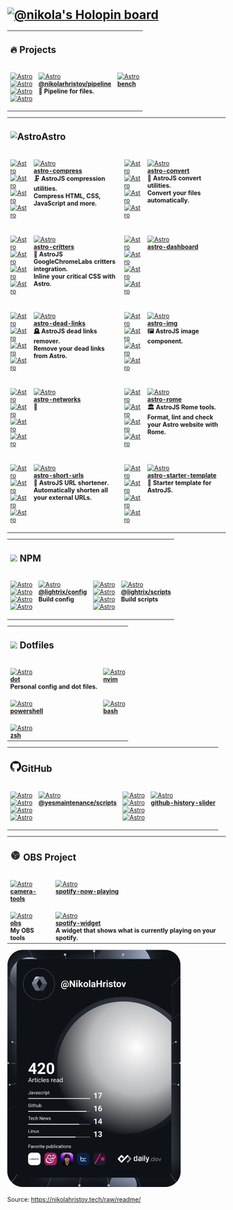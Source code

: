 <h1><a href=https://holopin.io/@nikola><img src="https://holopin.io/api/user/board?user=nikola" alt="@nikola's Holopin board"></a></h1><table><tbody><tr><td colspan=4><h2>🔥 Projects</h2></td></tr><tr><td colspan=1 valign=top><br><a href=https://github.com/nikolaxhristov/pipeline#readme/actions/workflows/node.yml><picture><source media="(prefers-color-scheme: dark)" srcset="https://img.shields.io/github/actions/workflow/status/nikolaxhristov/pipeline/node.yml?branch=main&amp;label=Build&amp;logo=node.js&amp;color=black&amp;logoColor=white&amp;labelColor=black&amp;logoWidth=15"><source media="(prefers-color-scheme: light)" srcset="https://img.shields.io/github/actions/workflow/status/nikolaxhristov/pipeline/node.yml?branch=main&amp;label=Build&amp;logo=node.js&amp;color=white&amp;logoColor=black&amp;labelColor=white&amp;logoWidth=15"><img src="https://img.shields.io/github/actions/workflow/status/nikolaxhristov/pipeline/node.yml?branch=main&amp;label=Build&amp;logo=node.js&amp;color=black&amp;logoColor=white&amp;labelColor=black&amp;logoWidth=15" alt=Astro></picture></a><br><a href=https://npmjs.org/@nikolarhristov/pipeline><picture><source media="(prefers-color-scheme: dark)" srcset="https://img.shields.io/npm/v/@nikolarhristov/pipeline?label=version&amp;logo=npm&amp;color=black&amp;logoColor=white&amp;labelColor=black&amp;logoWidth=15"><source media="(prefers-color-scheme: light)" srcset="https://img.shields.io/npm/v/@nikolarhristov/pipeline?label=version&amp;logo=npm&amp;color=white&amp;logoColor=black&amp;labelColor=white&amp;logoWidth=15"><img src="https://img.shields.io/npm/v/@nikolarhristov/pipeline?label=version&amp;logo=npm&amp;color=black&amp;logoColor=white&amp;labelColor=black&amp;logoWidth=15" alt=Astro></picture></a><br><a href=https://npmjs.org/@nikolarhristov/pipeline><picture><source media="(prefers-color-scheme: dark)" srcset="https://img.shields.io/librariesio/release/npm/@nikolarhristov/pipeline?label=dependencies&amp;logo=dependabot&amp;color=black&amp;logoColor=white&amp;labelColor=black&amp;logoWidth=15"><source media="(prefers-color-scheme: light)" srcset="https://img.shields.io/librariesio/release/npm/@nikolarhristov/pipeline?label=dependencies&amp;logo=dependabot&amp;color=white&amp;logoColor=black&amp;labelColor=white&amp;logoWidth=15"><img src="https://img.shields.io/librariesio/release/npm/@nikolarhristov/pipeline?label=dependencies&amp;logo=dependabot&amp;color=black&amp;logoColor=white&amp;labelColor=black&amp;logoWidth=15" alt=Astro></picture></a><br><a href=https://npmjs.org/@nikolarhristov/pipeline><picture><source media="(prefers-color-scheme: dark)" srcset="https://img.shields.io/npm/dw/@nikolarhristov/pipeline?label=downloads&amp;logo=npm&amp;color=black&amp;logoColor=white&amp;labelColor=black&amp;logoWidth=15"><source media="(prefers-color-scheme: light)" srcset="https://img.shields.io/npm/dw/@nikolarhristov/pipeline?label=downloads&amp;logo=npm&amp;color=white&amp;logoColor=black&amp;labelColor=white&amp;logoWidth=15"><img src="https://img.shields.io/npm/dw/@nikolarhristov/pipeline?label=downloads&amp;logo=npm&amp;color=black&amp;logoColor=white&amp;labelColor=black&amp;logoWidth=15" alt=Astro></picture></a><br><br></td><td colspan=1 valign=top><br><a href=https://github.com/nikolaxhristov/pipeline><picture><source media="(prefers-color-scheme: dark)" srcset="https://img.shields.io/github/stars/nikolaxhristov/pipeline?label=stars&amp;logo=github&amp;color=black&amp;logoColor=white&amp;labelColor=black&amp;logoWidth=15"><source media="(prefers-color-scheme: light)" srcset="https://img.shields.io/github/stars/nikolaxhristov/pipeline?label=stars&amp;logo=github&amp;color=white&amp;logoColor=black&amp;labelColor=white&amp;logoWidth=15"><img src="https://img.shields.io/github/stars/nikolaxhristov/pipeline?label=stars&amp;logo=github&amp;color=black&amp;logoColor=white&amp;labelColor=black&amp;logoWidth=15" alt=Astro></picture></a><br><a href=https://github.com/nikolaxhristov/pipeline><b>@nikolarhristov/pipeline</b></a><br><b>🧪 Pipeline for files.<br></b></td><td colspan=2 valign=top><br><a href=https://github.com/nikolaxhristov/bench><picture><source media="(prefers-color-scheme: dark)" srcset="https://img.shields.io/github/stars/nikolaxhristov/bench?label=stars&amp;logo=github&amp;color=black&amp;logoColor=white&amp;labelColor=black&amp;logoWidth=15"><source media="(prefers-color-scheme: light)" srcset="https://img.shields.io/github/stars/nikolaxhristov/bench?label=stars&amp;logo=github&amp;color=white&amp;logoColor=black&amp;labelColor=white&amp;logoWidth=15"><img src="https://img.shields.io/github/stars/nikolaxhristov/bench?label=stars&amp;logo=github&amp;color=black&amp;logoColor=white&amp;labelColor=black&amp;logoWidth=15" alt=Astro></picture></a><br><a href=https://github.com/nikolaxhristov/bench><b>bench</b></a><br><b></b></td></tr></tbody></table><table><tbody><tr><td colspan=4><h2><picture><source media="(prefers-color-scheme: dark)" srcset=https://astro.build/assets/press/logomark-dark.svg><source media="(prefers-color-scheme: light)" srcset=https://astro.build/assets/press/logomark-light.svg><img src=https://astro.build/assets/press/logomark-light.svg alt=Astro width=25></picture>Astro</h2></td></tr><tr><td colspan=1 valign=top><br><a href=https://github.com/astro-community/astro-compress#readme/actions/workflows/node.yml><picture><source media="(prefers-color-scheme: dark)" srcset="https://img.shields.io/github/actions/workflow/status/astro-community/astro-compress/node.yml?branch=main&amp;label=Build&amp;logo=node.js&amp;color=black&amp;logoColor=white&amp;labelColor=black&amp;logoWidth=15"><source media="(prefers-color-scheme: light)" srcset="https://img.shields.io/github/actions/workflow/status/astro-community/astro-compress/node.yml?branch=main&amp;label=Build&amp;logo=node.js&amp;color=white&amp;logoColor=black&amp;labelColor=white&amp;logoWidth=15"><img src="https://img.shields.io/github/actions/workflow/status/astro-community/astro-compress/node.yml?branch=main&amp;label=Build&amp;logo=node.js&amp;color=black&amp;logoColor=white&amp;labelColor=black&amp;logoWidth=15" alt=Astro></picture></a><br><a href=https://npmjs.org/astro-compress><picture><source media="(prefers-color-scheme: dark)" srcset="https://img.shields.io/npm/v/astro-compress?label=version&amp;logo=npm&amp;color=black&amp;logoColor=white&amp;labelColor=black&amp;logoWidth=15"><source media="(prefers-color-scheme: light)" srcset="https://img.shields.io/npm/v/astro-compress?label=version&amp;logo=npm&amp;color=white&amp;logoColor=black&amp;labelColor=white&amp;logoWidth=15"><img src="https://img.shields.io/npm/v/astro-compress?label=version&amp;logo=npm&amp;color=black&amp;logoColor=white&amp;labelColor=black&amp;logoWidth=15" alt=Astro></picture></a><br><a href=https://npmjs.org/astro-compress><picture><source media="(prefers-color-scheme: dark)" srcset="https://img.shields.io/librariesio/release/npm/astro-compress?label=dependencies&amp;logo=dependabot&amp;color=black&amp;logoColor=white&amp;labelColor=black&amp;logoWidth=15"><source media="(prefers-color-scheme: light)" srcset="https://img.shields.io/librariesio/release/npm/astro-compress?label=dependencies&amp;logo=dependabot&amp;color=white&amp;logoColor=black&amp;labelColor=white&amp;logoWidth=15"><img src="https://img.shields.io/librariesio/release/npm/astro-compress?label=dependencies&amp;logo=dependabot&amp;color=black&amp;logoColor=white&amp;labelColor=black&amp;logoWidth=15" alt=Astro></picture></a><br><a href=https://npmjs.org/astro-compress><picture><source media="(prefers-color-scheme: dark)" srcset="https://img.shields.io/npm/dw/astro-compress?label=downloads&amp;logo=npm&amp;color=black&amp;logoColor=white&amp;labelColor=black&amp;logoWidth=15"><source media="(prefers-color-scheme: light)" srcset="https://img.shields.io/npm/dw/astro-compress?label=downloads&amp;logo=npm&amp;color=white&amp;logoColor=black&amp;labelColor=white&amp;logoWidth=15"><img src="https://img.shields.io/npm/dw/astro-compress?label=downloads&amp;logo=npm&amp;color=black&amp;logoColor=white&amp;labelColor=black&amp;logoWidth=15" alt=Astro></picture></a><br><br></td><td colspan=1 valign=top><br><a href=https://github.com/astro-community/astro-compress><picture><source media="(prefers-color-scheme: dark)" srcset="https://img.shields.io/github/stars/astro-community/astro-compress?label=stars&amp;logo=github&amp;color=black&amp;logoColor=white&amp;labelColor=black&amp;logoWidth=15"><source media="(prefers-color-scheme: light)" srcset="https://img.shields.io/github/stars/astro-community/astro-compress?label=stars&amp;logo=github&amp;color=white&amp;logoColor=black&amp;labelColor=white&amp;logoWidth=15"><img src="https://img.shields.io/github/stars/astro-community/astro-compress?label=stars&amp;logo=github&amp;color=black&amp;logoColor=white&amp;labelColor=black&amp;logoWidth=15" alt=Astro></picture></a><br><a href=https://github.com/astro-community/astro-compress><b>astro-compress</b></a><br><b>🗜️ AstroJS compression utilities.<br>Compress HTML, CSS, JavaScript and more.<br></b></td><td colspan=1 valign=top><br><a href=https://github.com/Lightrix/astro-convert#readme/actions/workflows/node.yml><picture><source media="(prefers-color-scheme: dark)" srcset="https://img.shields.io/github/actions/workflow/status/Lightrix/astro-convert/node.yml?branch=main&amp;label=Build&amp;logo=node.js&amp;color=black&amp;logoColor=white&amp;labelColor=black&amp;logoWidth=15"><source media="(prefers-color-scheme: light)" srcset="https://img.shields.io/github/actions/workflow/status/Lightrix/astro-convert/node.yml?branch=main&amp;label=Build&amp;logo=node.js&amp;color=white&amp;logoColor=black&amp;labelColor=white&amp;logoWidth=15"><img src="https://img.shields.io/github/actions/workflow/status/Lightrix/astro-convert/node.yml?branch=main&amp;label=Build&amp;logo=node.js&amp;color=black&amp;logoColor=white&amp;labelColor=black&amp;logoWidth=15" alt=Astro></picture></a><br><a href=https://npmjs.org/astro-convert><picture><source media="(prefers-color-scheme: dark)" srcset="https://img.shields.io/npm/v/astro-convert?label=version&amp;logo=npm&amp;color=black&amp;logoColor=white&amp;labelColor=black&amp;logoWidth=15"><source media="(prefers-color-scheme: light)" srcset="https://img.shields.io/npm/v/astro-convert?label=version&amp;logo=npm&amp;color=white&amp;logoColor=black&amp;labelColor=white&amp;logoWidth=15"><img src="https://img.shields.io/npm/v/astro-convert?label=version&amp;logo=npm&amp;color=black&amp;logoColor=white&amp;labelColor=black&amp;logoWidth=15" alt=Astro></picture></a><br><a href=https://npmjs.org/astro-convert><picture><source media="(prefers-color-scheme: dark)" srcset="https://img.shields.io/librariesio/release/npm/astro-convert?label=dependencies&amp;logo=dependabot&amp;color=black&amp;logoColor=white&amp;labelColor=black&amp;logoWidth=15"><source media="(prefers-color-scheme: light)" srcset="https://img.shields.io/librariesio/release/npm/astro-convert?label=dependencies&amp;logo=dependabot&amp;color=white&amp;logoColor=black&amp;labelColor=white&amp;logoWidth=15"><img src="https://img.shields.io/librariesio/release/npm/astro-convert?label=dependencies&amp;logo=dependabot&amp;color=black&amp;logoColor=white&amp;labelColor=black&amp;logoWidth=15" alt=Astro></picture></a><br><a href=https://npmjs.org/astro-convert><picture><source media="(prefers-color-scheme: dark)" srcset="https://img.shields.io/npm/dw/astro-convert?label=downloads&amp;logo=npm&amp;color=black&amp;logoColor=white&amp;labelColor=black&amp;logoWidth=15"><source media="(prefers-color-scheme: light)" srcset="https://img.shields.io/npm/dw/astro-convert?label=downloads&amp;logo=npm&amp;color=white&amp;logoColor=black&amp;labelColor=white&amp;logoWidth=15"><img src="https://img.shields.io/npm/dw/astro-convert?label=downloads&amp;logo=npm&amp;color=black&amp;logoColor=white&amp;labelColor=black&amp;logoWidth=15" alt=Astro></picture></a><br><br></td><td colspan=1 valign=top><br><a href=https://github.com/Lightrix/astro-convert><picture><source media="(prefers-color-scheme: dark)" srcset="https://img.shields.io/github/stars/Lightrix/astro-convert?label=stars&amp;logo=github&amp;color=black&amp;logoColor=white&amp;labelColor=black&amp;logoWidth=15"><source media="(prefers-color-scheme: light)" srcset="https://img.shields.io/github/stars/Lightrix/astro-convert?label=stars&amp;logo=github&amp;color=white&amp;logoColor=black&amp;labelColor=white&amp;logoWidth=15"><img src="https://img.shields.io/github/stars/Lightrix/astro-convert?label=stars&amp;logo=github&amp;color=black&amp;logoColor=white&amp;labelColor=black&amp;logoWidth=15" alt=Astro></picture></a><br><a href=https://github.com/Lightrix/astro-convert><b>astro-convert</b></a><br><b>🫶 AstroJS convert utilities.<br>Convert your files automatically.<br></b></td></tr><tr><td colspan=1 valign=top><br><a href=https://github.com/astro-community/astro-critters#readme/actions/workflows/node.yml><picture><source media="(prefers-color-scheme: dark)" srcset="https://img.shields.io/github/actions/workflow/status/astro-community/astro-critters/node.yml?branch=main&amp;label=Build&amp;logo=node.js&amp;color=black&amp;logoColor=white&amp;labelColor=black&amp;logoWidth=15"><source media="(prefers-color-scheme: light)" srcset="https://img.shields.io/github/actions/workflow/status/astro-community/astro-critters/node.yml?branch=main&amp;label=Build&amp;logo=node.js&amp;color=white&amp;logoColor=black&amp;labelColor=white&amp;logoWidth=15"><img src="https://img.shields.io/github/actions/workflow/status/astro-community/astro-critters/node.yml?branch=main&amp;label=Build&amp;logo=node.js&amp;color=black&amp;logoColor=white&amp;labelColor=black&amp;logoWidth=15" alt=Astro></picture></a><br><a href=https://npmjs.org/astro-critters><picture><source media="(prefers-color-scheme: dark)" srcset="https://img.shields.io/npm/v/astro-critters?label=version&amp;logo=npm&amp;color=black&amp;logoColor=white&amp;labelColor=black&amp;logoWidth=15"><source media="(prefers-color-scheme: light)" srcset="https://img.shields.io/npm/v/astro-critters?label=version&amp;logo=npm&amp;color=white&amp;logoColor=black&amp;labelColor=white&amp;logoWidth=15"><img src="https://img.shields.io/npm/v/astro-critters?label=version&amp;logo=npm&amp;color=black&amp;logoColor=white&amp;labelColor=black&amp;logoWidth=15" alt=Astro></picture></a><br><a href=https://npmjs.org/astro-critters><picture><source media="(prefers-color-scheme: dark)" srcset="https://img.shields.io/librariesio/release/npm/astro-critters?label=dependencies&amp;logo=dependabot&amp;color=black&amp;logoColor=white&amp;labelColor=black&amp;logoWidth=15"><source media="(prefers-color-scheme: light)" srcset="https://img.shields.io/librariesio/release/npm/astro-critters?label=dependencies&amp;logo=dependabot&amp;color=white&amp;logoColor=black&amp;labelColor=white&amp;logoWidth=15"><img src="https://img.shields.io/librariesio/release/npm/astro-critters?label=dependencies&amp;logo=dependabot&amp;color=black&amp;logoColor=white&amp;labelColor=black&amp;logoWidth=15" alt=Astro></picture></a><br><a href=https://npmjs.org/astro-critters><picture><source media="(prefers-color-scheme: dark)" srcset="https://img.shields.io/npm/dw/astro-critters?label=downloads&amp;logo=npm&amp;color=black&amp;logoColor=white&amp;labelColor=black&amp;logoWidth=15"><source media="(prefers-color-scheme: light)" srcset="https://img.shields.io/npm/dw/astro-critters?label=downloads&amp;logo=npm&amp;color=white&amp;logoColor=black&amp;labelColor=white&amp;logoWidth=15"><img src="https://img.shields.io/npm/dw/astro-critters?label=downloads&amp;logo=npm&amp;color=black&amp;logoColor=white&amp;labelColor=black&amp;logoWidth=15" alt=Astro></picture></a><br><br></td><td colspan=1 valign=top><br><a href=https://github.com/astro-community/astro-critters><picture><source media="(prefers-color-scheme: dark)" srcset="https://img.shields.io/github/stars/astro-community/astro-critters?label=stars&amp;logo=github&amp;color=black&amp;logoColor=white&amp;labelColor=black&amp;logoWidth=15"><source media="(prefers-color-scheme: light)" srcset="https://img.shields.io/github/stars/astro-community/astro-critters?label=stars&amp;logo=github&amp;color=white&amp;logoColor=black&amp;labelColor=white&amp;logoWidth=15"><img src="https://img.shields.io/github/stars/astro-community/astro-critters?label=stars&amp;logo=github&amp;color=black&amp;logoColor=white&amp;labelColor=black&amp;logoWidth=15" alt=Astro></picture></a><br><a href=https://github.com/astro-community/astro-critters><b>astro-critters</b></a><br><b>🦔 AstroJS GoogleChromeLabs critters integration.<br>Inline your critical CSS with Astro.<br></b></td><td colspan=1 valign=top><br><a href=https://github.com/nikolaxhristov/astro-dashboard#readme/actions/workflows/node.yml><picture><source media="(prefers-color-scheme: dark)" srcset="https://img.shields.io/github/actions/workflow/status/nikolaxhristov/astro-dashboard/node.yml?branch=main&amp;label=Build&amp;logo=node.js&amp;color=black&amp;logoColor=white&amp;labelColor=black&amp;logoWidth=15"><source media="(prefers-color-scheme: light)" srcset="https://img.shields.io/github/actions/workflow/status/nikolaxhristov/astro-dashboard/node.yml?branch=main&amp;label=Build&amp;logo=node.js&amp;color=white&amp;logoColor=black&amp;labelColor=white&amp;logoWidth=15"><img src="https://img.shields.io/github/actions/workflow/status/nikolaxhristov/astro-dashboard/node.yml?branch=main&amp;label=Build&amp;logo=node.js&amp;color=black&amp;logoColor=white&amp;labelColor=black&amp;logoWidth=15" alt=Astro></picture></a><br><a href=https://npmjs.org/astro-dashboard><picture><source media="(prefers-color-scheme: dark)" srcset="https://img.shields.io/npm/v/astro-dashboard?label=version&amp;logo=npm&amp;color=black&amp;logoColor=white&amp;labelColor=black&amp;logoWidth=15"><source media="(prefers-color-scheme: light)" srcset="https://img.shields.io/npm/v/astro-dashboard?label=version&amp;logo=npm&amp;color=white&amp;logoColor=black&amp;labelColor=white&amp;logoWidth=15"><img src="https://img.shields.io/npm/v/astro-dashboard?label=version&amp;logo=npm&amp;color=black&amp;logoColor=white&amp;labelColor=black&amp;logoWidth=15" alt=Astro></picture></a><br><a href=https://npmjs.org/astro-dashboard><picture><source media="(prefers-color-scheme: dark)" srcset="https://img.shields.io/librariesio/release/npm/astro-dashboard?label=dependencies&amp;logo=dependabot&amp;color=black&amp;logoColor=white&amp;labelColor=black&amp;logoWidth=15"><source media="(prefers-color-scheme: light)" srcset="https://img.shields.io/librariesio/release/npm/astro-dashboard?label=dependencies&amp;logo=dependabot&amp;color=white&amp;logoColor=black&amp;labelColor=white&amp;logoWidth=15"><img src="https://img.shields.io/librariesio/release/npm/astro-dashboard?label=dependencies&amp;logo=dependabot&amp;color=black&amp;logoColor=white&amp;labelColor=black&amp;logoWidth=15" alt=Astro></picture></a><br><a href=https://npmjs.org/astro-dashboard><picture><source media="(prefers-color-scheme: dark)" srcset="https://img.shields.io/npm/dw/astro-dashboard?label=downloads&amp;logo=npm&amp;color=black&amp;logoColor=white&amp;labelColor=black&amp;logoWidth=15"><source media="(prefers-color-scheme: light)" srcset="https://img.shields.io/npm/dw/astro-dashboard?label=downloads&amp;logo=npm&amp;color=white&amp;logoColor=black&amp;labelColor=white&amp;logoWidth=15"><img src="https://img.shields.io/npm/dw/astro-dashboard?label=downloads&amp;logo=npm&amp;color=black&amp;logoColor=white&amp;labelColor=black&amp;logoWidth=15" alt=Astro></picture></a><br><br></td><td colspan=1 valign=top><br><a href=https://github.com/nikolaxhristov/astro-dashboard><picture><source media="(prefers-color-scheme: dark)" srcset="https://img.shields.io/github/stars/nikolaxhristov/astro-dashboard?label=stars&amp;logo=github&amp;color=black&amp;logoColor=white&amp;labelColor=black&amp;logoWidth=15"><source media="(prefers-color-scheme: light)" srcset="https://img.shields.io/github/stars/nikolaxhristov/astro-dashboard?label=stars&amp;logo=github&amp;color=white&amp;logoColor=black&amp;labelColor=white&amp;logoWidth=15"><img src="https://img.shields.io/github/stars/nikolaxhristov/astro-dashboard?label=stars&amp;logo=github&amp;color=black&amp;logoColor=white&amp;labelColor=black&amp;logoWidth=15" alt=Astro></picture></a><br><a href=https://github.com/nikolaxhristov/astro-dashboard><b>astro-dashboard</b></a><br><b></b></td></tr><tr><td colspan=1 valign=top><br><a href=https://github.com/Playform/astro-dead-links#readme/actions/workflows/node.yml><picture><source media="(prefers-color-scheme: dark)" srcset="https://img.shields.io/github/actions/workflow/status/Playform/astro-dead-links/node.yml?branch=main&amp;label=Build&amp;logo=node.js&amp;color=black&amp;logoColor=white&amp;labelColor=black&amp;logoWidth=15"><source media="(prefers-color-scheme: light)" srcset="https://img.shields.io/github/actions/workflow/status/Playform/astro-dead-links/node.yml?branch=main&amp;label=Build&amp;logo=node.js&amp;color=white&amp;logoColor=black&amp;labelColor=white&amp;logoWidth=15"><img src="https://img.shields.io/github/actions/workflow/status/Playform/astro-dead-links/node.yml?branch=main&amp;label=Build&amp;logo=node.js&amp;color=black&amp;logoColor=white&amp;labelColor=black&amp;logoWidth=15" alt=Astro></picture></a><br><a href=https://npmjs.org/astro-dead-links><picture><source media="(prefers-color-scheme: dark)" srcset="https://img.shields.io/npm/v/astro-dead-links?label=version&amp;logo=npm&amp;color=black&amp;logoColor=white&amp;labelColor=black&amp;logoWidth=15"><source media="(prefers-color-scheme: light)" srcset="https://img.shields.io/npm/v/astro-dead-links?label=version&amp;logo=npm&amp;color=white&amp;logoColor=black&amp;labelColor=white&amp;logoWidth=15"><img src="https://img.shields.io/npm/v/astro-dead-links?label=version&amp;logo=npm&amp;color=black&amp;logoColor=white&amp;labelColor=black&amp;logoWidth=15" alt=Astro></picture></a><br><a href=https://npmjs.org/astro-dead-links><picture><source media="(prefers-color-scheme: dark)" srcset="https://img.shields.io/librariesio/release/npm/astro-dead-links?label=dependencies&amp;logo=dependabot&amp;color=black&amp;logoColor=white&amp;labelColor=black&amp;logoWidth=15"><source media="(prefers-color-scheme: light)" srcset="https://img.shields.io/librariesio/release/npm/astro-dead-links?label=dependencies&amp;logo=dependabot&amp;color=white&amp;logoColor=black&amp;labelColor=white&amp;logoWidth=15"><img src="https://img.shields.io/librariesio/release/npm/astro-dead-links?label=dependencies&amp;logo=dependabot&amp;color=black&amp;logoColor=white&amp;labelColor=black&amp;logoWidth=15" alt=Astro></picture></a><br><a href=https://npmjs.org/astro-dead-links><picture><source media="(prefers-color-scheme: dark)" srcset="https://img.shields.io/npm/dw/astro-dead-links?label=downloads&amp;logo=npm&amp;color=black&amp;logoColor=white&amp;labelColor=black&amp;logoWidth=15"><source media="(prefers-color-scheme: light)" srcset="https://img.shields.io/npm/dw/astro-dead-links?label=downloads&amp;logo=npm&amp;color=white&amp;logoColor=black&amp;labelColor=white&amp;logoWidth=15"><img src="https://img.shields.io/npm/dw/astro-dead-links?label=downloads&amp;logo=npm&amp;color=black&amp;logoColor=white&amp;labelColor=black&amp;logoWidth=15" alt=Astro></picture></a><br><br></td><td colspan=1 valign=top><br><a href=https://github.com/Playform/astro-dead-links><picture><source media="(prefers-color-scheme: dark)" srcset="https://img.shields.io/github/stars/Playform/astro-dead-links?label=stars&amp;logo=github&amp;color=black&amp;logoColor=white&amp;labelColor=black&amp;logoWidth=15"><source media="(prefers-color-scheme: light)" srcset="https://img.shields.io/github/stars/Playform/astro-dead-links?label=stars&amp;logo=github&amp;color=white&amp;logoColor=black&amp;labelColor=white&amp;logoWidth=15"><img src="https://img.shields.io/github/stars/Playform/astro-dead-links?label=stars&amp;logo=github&amp;color=black&amp;logoColor=white&amp;labelColor=black&amp;logoWidth=15" alt=Astro></picture></a><br><a href=https://github.com/Playform/astro-dead-links><b>astro-dead-links</b></a><br><b>🪦 AstroJS dead links remover.<br>Remove your dead links from Astro.<br></b></td><td colspan=1 valign=top><br><a href=https://github.com/Playform/astro-img#readme/actions/workflows/node.yml><picture><source media="(prefers-color-scheme: dark)" srcset="https://img.shields.io/github/actions/workflow/status/Playform/astro-img/node.yml?branch=main&amp;label=Build&amp;logo=node.js&amp;color=black&amp;logoColor=white&amp;labelColor=black&amp;logoWidth=15"><source media="(prefers-color-scheme: light)" srcset="https://img.shields.io/github/actions/workflow/status/Playform/astro-img/node.yml?branch=main&amp;label=Build&amp;logo=node.js&amp;color=white&amp;logoColor=black&amp;labelColor=white&amp;logoWidth=15"><img src="https://img.shields.io/github/actions/workflow/status/Playform/astro-img/node.yml?branch=main&amp;label=Build&amp;logo=node.js&amp;color=black&amp;logoColor=white&amp;labelColor=black&amp;logoWidth=15" alt=Astro></picture></a><br><a href=https://npmjs.org/astro-img><picture><source media="(prefers-color-scheme: dark)" srcset="https://img.shields.io/npm/v/astro-img?label=version&amp;logo=npm&amp;color=black&amp;logoColor=white&amp;labelColor=black&amp;logoWidth=15"><source media="(prefers-color-scheme: light)" srcset="https://img.shields.io/npm/v/astro-img?label=version&amp;logo=npm&amp;color=white&amp;logoColor=black&amp;labelColor=white&amp;logoWidth=15"><img src="https://img.shields.io/npm/v/astro-img?label=version&amp;logo=npm&amp;color=black&amp;logoColor=white&amp;labelColor=black&amp;logoWidth=15" alt=Astro></picture></a><br><a href=https://npmjs.org/astro-img><picture><source media="(prefers-color-scheme: dark)" srcset="https://img.shields.io/librariesio/release/npm/astro-img?label=dependencies&amp;logo=dependabot&amp;color=black&amp;logoColor=white&amp;labelColor=black&amp;logoWidth=15"><source media="(prefers-color-scheme: light)" srcset="https://img.shields.io/librariesio/release/npm/astro-img?label=dependencies&amp;logo=dependabot&amp;color=white&amp;logoColor=black&amp;labelColor=white&amp;logoWidth=15"><img src="https://img.shields.io/librariesio/release/npm/astro-img?label=dependencies&amp;logo=dependabot&amp;color=black&amp;logoColor=white&amp;labelColor=black&amp;logoWidth=15" alt=Astro></picture></a><br><a href=https://npmjs.org/astro-img><picture><source media="(prefers-color-scheme: dark)" srcset="https://img.shields.io/npm/dw/astro-img?label=downloads&amp;logo=npm&amp;color=black&amp;logoColor=white&amp;labelColor=black&amp;logoWidth=15"><source media="(prefers-color-scheme: light)" srcset="https://img.shields.io/npm/dw/astro-img?label=downloads&amp;logo=npm&amp;color=white&amp;logoColor=black&amp;labelColor=white&amp;logoWidth=15"><img src="https://img.shields.io/npm/dw/astro-img?label=downloads&amp;logo=npm&amp;color=black&amp;logoColor=white&amp;labelColor=black&amp;logoWidth=15" alt=Astro></picture></a><br><br></td><td colspan=1 valign=top><br><a href=https://github.com/Playform/astro-img><picture><source media="(prefers-color-scheme: dark)" srcset="https://img.shields.io/github/stars/Playform/astro-img?label=stars&amp;logo=github&amp;color=black&amp;logoColor=white&amp;labelColor=black&amp;logoWidth=15"><source media="(prefers-color-scheme: light)" srcset="https://img.shields.io/github/stars/Playform/astro-img?label=stars&amp;logo=github&amp;color=white&amp;logoColor=black&amp;labelColor=white&amp;logoWidth=15"><img src="https://img.shields.io/github/stars/Playform/astro-img?label=stars&amp;logo=github&amp;color=black&amp;logoColor=white&amp;labelColor=black&amp;logoWidth=15" alt=Astro></picture></a><br><a href=https://github.com/Playform/astro-img><b>astro-img</b></a><br><b>🖼️ AstroJS image component.<br></b></td></tr><tr><td colspan=1 valign=top><br><a href=https://github.com/NikolaRHristov/astro-networks#readme/actions/workflows/node.yml><picture><source media="(prefers-color-scheme: dark)" srcset="https://img.shields.io/github/actions/workflow/status/NikolaRHristov/astro-networks/node.yml?branch=main&amp;label=Build&amp;logo=node.js&amp;color=black&amp;logoColor=white&amp;labelColor=black&amp;logoWidth=15"><source media="(prefers-color-scheme: light)" srcset="https://img.shields.io/github/actions/workflow/status/NikolaRHristov/astro-networks/node.yml?branch=main&amp;label=Build&amp;logo=node.js&amp;color=white&amp;logoColor=black&amp;labelColor=white&amp;logoWidth=15"><img src="https://img.shields.io/github/actions/workflow/status/NikolaRHristov/astro-networks/node.yml?branch=main&amp;label=Build&amp;logo=node.js&amp;color=black&amp;logoColor=white&amp;labelColor=black&amp;logoWidth=15" alt=Astro></picture></a><br><a href=https://npmjs.org/astro-networks><picture><source media="(prefers-color-scheme: dark)" srcset="https://img.shields.io/npm/v/astro-networks?label=version&amp;logo=npm&amp;color=black&amp;logoColor=white&amp;labelColor=black&amp;logoWidth=15"><source media="(prefers-color-scheme: light)" srcset="https://img.shields.io/npm/v/astro-networks?label=version&amp;logo=npm&amp;color=white&amp;logoColor=black&amp;labelColor=white&amp;logoWidth=15"><img src="https://img.shields.io/npm/v/astro-networks?label=version&amp;logo=npm&amp;color=black&amp;logoColor=white&amp;labelColor=black&amp;logoWidth=15" alt=Astro></picture></a><br><a href=https://npmjs.org/astro-networks><picture><source media="(prefers-color-scheme: dark)" srcset="https://img.shields.io/librariesio/release/npm/astro-networks?label=dependencies&amp;logo=dependabot&amp;color=black&amp;logoColor=white&amp;labelColor=black&amp;logoWidth=15"><source media="(prefers-color-scheme: light)" srcset="https://img.shields.io/librariesio/release/npm/astro-networks?label=dependencies&amp;logo=dependabot&amp;color=white&amp;logoColor=black&amp;labelColor=white&amp;logoWidth=15"><img src="https://img.shields.io/librariesio/release/npm/astro-networks?label=dependencies&amp;logo=dependabot&amp;color=black&amp;logoColor=white&amp;labelColor=black&amp;logoWidth=15" alt=Astro></picture></a><br><a href=https://npmjs.org/astro-networks><picture><source media="(prefers-color-scheme: dark)" srcset="https://img.shields.io/npm/dw/astro-networks?label=downloads&amp;logo=npm&amp;color=black&amp;logoColor=white&amp;labelColor=black&amp;logoWidth=15"><source media="(prefers-color-scheme: light)" srcset="https://img.shields.io/npm/dw/astro-networks?label=downloads&amp;logo=npm&amp;color=white&amp;logoColor=black&amp;labelColor=white&amp;logoWidth=15"><img src="https://img.shields.io/npm/dw/astro-networks?label=downloads&amp;logo=npm&amp;color=black&amp;logoColor=white&amp;labelColor=black&amp;logoWidth=15" alt=Astro></picture></a><br><br></td><td colspan=1 valign=top><br><a href=https://github.com/NikolaRHristov/astro-networks><picture><source media="(prefers-color-scheme: dark)" srcset="https://img.shields.io/github/stars/NikolaRHristov/astro-networks?label=stars&amp;logo=github&amp;color=black&amp;logoColor=white&amp;labelColor=black&amp;logoWidth=15"><source media="(prefers-color-scheme: light)" srcset="https://img.shields.io/github/stars/NikolaRHristov/astro-networks?label=stars&amp;logo=github&amp;color=white&amp;logoColor=black&amp;labelColor=white&amp;logoWidth=15"><img src="https://img.shields.io/github/stars/NikolaRHristov/astro-networks?label=stars&amp;logo=github&amp;color=black&amp;logoColor=white&amp;labelColor=black&amp;logoWidth=15" alt=Astro></picture></a><br><a href=https://github.com/NikolaRHristov/astro-networks><b>astro-networks</b></a><br><b>🚠</b></td><td colspan=1 valign=top><br><a href=https://github.com/astro-community/astro-rome#readme/actions/workflows/node.yml><picture><source media="(prefers-color-scheme: dark)" srcset="https://img.shields.io/github/actions/workflow/status/astro-community/astro-rome/node.yml?branch=main&amp;label=Build&amp;logo=node.js&amp;color=black&amp;logoColor=white&amp;labelColor=black&amp;logoWidth=15"><source media="(prefers-color-scheme: light)" srcset="https://img.shields.io/github/actions/workflow/status/astro-community/astro-rome/node.yml?branch=main&amp;label=Build&amp;logo=node.js&amp;color=white&amp;logoColor=black&amp;labelColor=white&amp;logoWidth=15"><img src="https://img.shields.io/github/actions/workflow/status/astro-community/astro-rome/node.yml?branch=main&amp;label=Build&amp;logo=node.js&amp;color=black&amp;logoColor=white&amp;labelColor=black&amp;logoWidth=15" alt=Astro></picture></a><br><a href=https://npmjs.org/astro-rome><picture><source media="(prefers-color-scheme: dark)" srcset="https://img.shields.io/npm/v/astro-rome?label=version&amp;logo=npm&amp;color=black&amp;logoColor=white&amp;labelColor=black&amp;logoWidth=15"><source media="(prefers-color-scheme: light)" srcset="https://img.shields.io/npm/v/astro-rome?label=version&amp;logo=npm&amp;color=white&amp;logoColor=black&amp;labelColor=white&amp;logoWidth=15"><img src="https://img.shields.io/npm/v/astro-rome?label=version&amp;logo=npm&amp;color=black&amp;logoColor=white&amp;labelColor=black&amp;logoWidth=15" alt=Astro></picture></a><br><a href=https://npmjs.org/astro-rome><picture><source media="(prefers-color-scheme: dark)" srcset="https://img.shields.io/librariesio/release/npm/astro-rome?label=dependencies&amp;logo=dependabot&amp;color=black&amp;logoColor=white&amp;labelColor=black&amp;logoWidth=15"><source media="(prefers-color-scheme: light)" srcset="https://img.shields.io/librariesio/release/npm/astro-rome?label=dependencies&amp;logo=dependabot&amp;color=white&amp;logoColor=black&amp;labelColor=white&amp;logoWidth=15"><img src="https://img.shields.io/librariesio/release/npm/astro-rome?label=dependencies&amp;logo=dependabot&amp;color=black&amp;logoColor=white&amp;labelColor=black&amp;logoWidth=15" alt=Astro></picture></a><br><a href=https://npmjs.org/astro-rome><picture><source media="(prefers-color-scheme: dark)" srcset="https://img.shields.io/npm/dw/astro-rome?label=downloads&amp;logo=npm&amp;color=black&amp;logoColor=white&amp;labelColor=black&amp;logoWidth=15"><source media="(prefers-color-scheme: light)" srcset="https://img.shields.io/npm/dw/astro-rome?label=downloads&amp;logo=npm&amp;color=white&amp;logoColor=black&amp;labelColor=white&amp;logoWidth=15"><img src="https://img.shields.io/npm/dw/astro-rome?label=downloads&amp;logo=npm&amp;color=black&amp;logoColor=white&amp;labelColor=black&amp;logoWidth=15" alt=Astro></picture></a><br><br></td><td colspan=1 valign=top><br><a href=https://github.com/astro-community/astro-rome><picture><source media="(prefers-color-scheme: dark)" srcset="https://img.shields.io/github/stars/astro-community/astro-rome?label=stars&amp;logo=github&amp;color=black&amp;logoColor=white&amp;labelColor=black&amp;logoWidth=15"><source media="(prefers-color-scheme: light)" srcset="https://img.shields.io/github/stars/astro-community/astro-rome?label=stars&amp;logo=github&amp;color=white&amp;logoColor=black&amp;labelColor=white&amp;logoWidth=15"><img src="https://img.shields.io/github/stars/astro-community/astro-rome?label=stars&amp;logo=github&amp;color=black&amp;logoColor=white&amp;labelColor=black&amp;logoWidth=15" alt=Astro></picture></a><br><a href=https://github.com/astro-community/astro-rome><b>astro-rome</b></a><br><b>🏛️ AstroJS Rome tools.<br>Format, lint and check your Astro website with Rome.<br></b></td></tr><tr><td colspan=1 valign=top><br><a href=https://github.com/Playform/astro-short-urls#readme/actions/workflows/node.yml><picture><source media="(prefers-color-scheme: dark)" srcset="https://img.shields.io/github/actions/workflow/status/Playform/astro-short-urls/node.yml?branch=main&amp;label=Build&amp;logo=node.js&amp;color=black&amp;logoColor=white&amp;labelColor=black&amp;logoWidth=15"><source media="(prefers-color-scheme: light)" srcset="https://img.shields.io/github/actions/workflow/status/Playform/astro-short-urls/node.yml?branch=main&amp;label=Build&amp;logo=node.js&amp;color=white&amp;logoColor=black&amp;labelColor=white&amp;logoWidth=15"><img src="https://img.shields.io/github/actions/workflow/status/Playform/astro-short-urls/node.yml?branch=main&amp;label=Build&amp;logo=node.js&amp;color=black&amp;logoColor=white&amp;labelColor=black&amp;logoWidth=15" alt=Astro></picture></a><br><a href=https://npmjs.org/astro-short-urls><picture><source media="(prefers-color-scheme: dark)" srcset="https://img.shields.io/npm/v/astro-short-urls?label=version&amp;logo=npm&amp;color=black&amp;logoColor=white&amp;labelColor=black&amp;logoWidth=15"><source media="(prefers-color-scheme: light)" srcset="https://img.shields.io/npm/v/astro-short-urls?label=version&amp;logo=npm&amp;color=white&amp;logoColor=black&amp;labelColor=white&amp;logoWidth=15"><img src="https://img.shields.io/npm/v/astro-short-urls?label=version&amp;logo=npm&amp;color=black&amp;logoColor=white&amp;labelColor=black&amp;logoWidth=15" alt=Astro></picture></a><br><a href=https://npmjs.org/astro-short-urls><picture><source media="(prefers-color-scheme: dark)" srcset="https://img.shields.io/librariesio/release/npm/astro-short-urls?label=dependencies&amp;logo=dependabot&amp;color=black&amp;logoColor=white&amp;labelColor=black&amp;logoWidth=15"><source media="(prefers-color-scheme: light)" srcset="https://img.shields.io/librariesio/release/npm/astro-short-urls?label=dependencies&amp;logo=dependabot&amp;color=white&amp;logoColor=black&amp;labelColor=white&amp;logoWidth=15"><img src="https://img.shields.io/librariesio/release/npm/astro-short-urls?label=dependencies&amp;logo=dependabot&amp;color=black&amp;logoColor=white&amp;labelColor=black&amp;logoWidth=15" alt=Astro></picture></a><br><a href=https://npmjs.org/astro-short-urls><picture><source media="(prefers-color-scheme: dark)" srcset="https://img.shields.io/npm/dw/astro-short-urls?label=downloads&amp;logo=npm&amp;color=black&amp;logoColor=white&amp;labelColor=black&amp;logoWidth=15"><source media="(prefers-color-scheme: light)" srcset="https://img.shields.io/npm/dw/astro-short-urls?label=downloads&amp;logo=npm&amp;color=white&amp;logoColor=black&amp;labelColor=white&amp;logoWidth=15"><img src="https://img.shields.io/npm/dw/astro-short-urls?label=downloads&amp;logo=npm&amp;color=black&amp;logoColor=white&amp;labelColor=black&amp;logoWidth=15" alt=Astro></picture></a><br><br></td><td colspan=1 valign=top><br><a href=https://github.com/Playform/astro-short-urls><picture><source media="(prefers-color-scheme: dark)" srcset="https://img.shields.io/github/stars/Playform/astro-short-urls?label=stars&amp;logo=github&amp;color=black&amp;logoColor=white&amp;labelColor=black&amp;logoWidth=15"><source media="(prefers-color-scheme: light)" srcset="https://img.shields.io/github/stars/Playform/astro-short-urls?label=stars&amp;logo=github&amp;color=white&amp;logoColor=black&amp;labelColor=white&amp;logoWidth=15"><img src="https://img.shields.io/github/stars/Playform/astro-short-urls?label=stars&amp;logo=github&amp;color=black&amp;logoColor=white&amp;labelColor=black&amp;logoWidth=15" alt=Astro></picture></a><br><a href=https://github.com/Playform/astro-short-urls><b>astro-short-urls</b></a><br><b>🔗 AstroJS URL shortener.<br>Automatically shorten all your external URLs.<br></b></td><td colspan=1 valign=top><br><a href=https://github.com/Lightrix/astro-starter-template#readme/actions/workflows/node.yml><picture><source media="(prefers-color-scheme: dark)" srcset="https://img.shields.io/github/actions/workflow/status/Lightrix/astro-starter-template/node.yml?branch=main&amp;label=Build&amp;logo=node.js&amp;color=black&amp;logoColor=white&amp;labelColor=black&amp;logoWidth=15"><source media="(prefers-color-scheme: light)" srcset="https://img.shields.io/github/actions/workflow/status/Lightrix/astro-starter-template/node.yml?branch=main&amp;label=Build&amp;logo=node.js&amp;color=white&amp;logoColor=black&amp;labelColor=white&amp;logoWidth=15"><img src="https://img.shields.io/github/actions/workflow/status/Lightrix/astro-starter-template/node.yml?branch=main&amp;label=Build&amp;logo=node.js&amp;color=black&amp;logoColor=white&amp;labelColor=black&amp;logoWidth=15" alt=Astro></picture></a><br><a href=https://npmjs.org/astro-starter-template><picture><source media="(prefers-color-scheme: dark)" srcset="https://img.shields.io/npm/v/astro-starter-template?label=version&amp;logo=npm&amp;color=black&amp;logoColor=white&amp;labelColor=black&amp;logoWidth=15"><source media="(prefers-color-scheme: light)" srcset="https://img.shields.io/npm/v/astro-starter-template?label=version&amp;logo=npm&amp;color=white&amp;logoColor=black&amp;labelColor=white&amp;logoWidth=15"><img src="https://img.shields.io/npm/v/astro-starter-template?label=version&amp;logo=npm&amp;color=black&amp;logoColor=white&amp;labelColor=black&amp;logoWidth=15" alt=Astro></picture></a><br><a href=https://npmjs.org/astro-starter-template><picture><source media="(prefers-color-scheme: dark)" srcset="https://img.shields.io/librariesio/release/npm/astro-starter-template?label=dependencies&amp;logo=dependabot&amp;color=black&amp;logoColor=white&amp;labelColor=black&amp;logoWidth=15"><source media="(prefers-color-scheme: light)" srcset="https://img.shields.io/librariesio/release/npm/astro-starter-template?label=dependencies&amp;logo=dependabot&amp;color=white&amp;logoColor=black&amp;labelColor=white&amp;logoWidth=15"><img src="https://img.shields.io/librariesio/release/npm/astro-starter-template?label=dependencies&amp;logo=dependabot&amp;color=black&amp;logoColor=white&amp;labelColor=black&amp;logoWidth=15" alt=Astro></picture></a><br><a href=https://npmjs.org/astro-starter-template><picture><source media="(prefers-color-scheme: dark)" srcset="https://img.shields.io/npm/dw/astro-starter-template?label=downloads&amp;logo=npm&amp;color=black&amp;logoColor=white&amp;labelColor=black&amp;logoWidth=15"><source media="(prefers-color-scheme: light)" srcset="https://img.shields.io/npm/dw/astro-starter-template?label=downloads&amp;logo=npm&amp;color=white&amp;logoColor=black&amp;labelColor=white&amp;logoWidth=15"><img src="https://img.shields.io/npm/dw/astro-starter-template?label=downloads&amp;logo=npm&amp;color=black&amp;logoColor=white&amp;labelColor=black&amp;logoWidth=15" alt=Astro></picture></a><br><br></td><td colspan=1 valign=top><br><a href=https://github.com/Lightrix/astro-starter-template><picture><source media="(prefers-color-scheme: dark)" srcset="https://img.shields.io/github/stars/Lightrix/astro-starter-template?label=stars&amp;logo=github&amp;color=black&amp;logoColor=white&amp;labelColor=black&amp;logoWidth=15"><source media="(prefers-color-scheme: light)" srcset="https://img.shields.io/github/stars/Lightrix/astro-starter-template?label=stars&amp;logo=github&amp;color=white&amp;logoColor=black&amp;labelColor=white&amp;logoWidth=15"><img src="https://img.shields.io/github/stars/Lightrix/astro-starter-template?label=stars&amp;logo=github&amp;color=black&amp;logoColor=white&amp;labelColor=black&amp;logoWidth=15" alt=Astro></picture></a><br><a href=https://github.com/Lightrix/astro-starter-template><b>astro-starter-template</b></a><br><b>📄 Starter template for AstroJS.<br></b></td></tr></tbody></table><table><tbody><tr><td colspan=4><h2><img src=https://raw.githubusercontent.com/npm/logos/master/npm%20square/n.svg width=22> NPM</h2></td></tr><tr><td colspan=1 valign=top><br><a href=https://github.com/Lightrix/npm#readme/actions/workflows/node.yml><picture><source media="(prefers-color-scheme: dark)" srcset="https://img.shields.io/github/actions/workflow/status/Lightrix/npm/node.yml?branch=main&amp;label=Build&amp;logo=node.js&amp;color=black&amp;logoColor=white&amp;labelColor=black&amp;logoWidth=15"><source media="(prefers-color-scheme: light)" srcset="https://img.shields.io/github/actions/workflow/status/Lightrix/npm/node.yml?branch=main&amp;label=Build&amp;logo=node.js&amp;color=white&amp;logoColor=black&amp;labelColor=white&amp;logoWidth=15"><img src="https://img.shields.io/github/actions/workflow/status/Lightrix/npm/node.yml?branch=main&amp;label=Build&amp;logo=node.js&amp;color=black&amp;logoColor=white&amp;labelColor=black&amp;logoWidth=15" alt=Astro></picture></a><br><a href=https://npmjs.org/@lightrix/config><picture><source media="(prefers-color-scheme: dark)" srcset="https://img.shields.io/npm/v/@lightrix/config?label=version&amp;logo=npm&amp;color=black&amp;logoColor=white&amp;labelColor=black&amp;logoWidth=15"><source media="(prefers-color-scheme: light)" srcset="https://img.shields.io/npm/v/@lightrix/config?label=version&amp;logo=npm&amp;color=white&amp;logoColor=black&amp;labelColor=white&amp;logoWidth=15"><img src="https://img.shields.io/npm/v/@lightrix/config?label=version&amp;logo=npm&amp;color=black&amp;logoColor=white&amp;labelColor=black&amp;logoWidth=15" alt=Astro></picture></a><br><a href=https://npmjs.org/@lightrix/config><picture><source media="(prefers-color-scheme: dark)" srcset="https://img.shields.io/librariesio/release/npm/@lightrix/config?label=dependencies&amp;logo=dependabot&amp;color=black&amp;logoColor=white&amp;labelColor=black&amp;logoWidth=15"><source media="(prefers-color-scheme: light)" srcset="https://img.shields.io/librariesio/release/npm/@lightrix/config?label=dependencies&amp;logo=dependabot&amp;color=white&amp;logoColor=black&amp;labelColor=white&amp;logoWidth=15"><img src="https://img.shields.io/librariesio/release/npm/@lightrix/config?label=dependencies&amp;logo=dependabot&amp;color=black&amp;logoColor=white&amp;labelColor=black&amp;logoWidth=15" alt=Astro></picture></a><br><a href=https://npmjs.org/@lightrix/config><picture><source media="(prefers-color-scheme: dark)" srcset="https://img.shields.io/npm/dw/@lightrix/config?label=downloads&amp;logo=npm&amp;color=black&amp;logoColor=white&amp;labelColor=black&amp;logoWidth=15"><source media="(prefers-color-scheme: light)" srcset="https://img.shields.io/npm/dw/@lightrix/config?label=downloads&amp;logo=npm&amp;color=white&amp;logoColor=black&amp;labelColor=white&amp;logoWidth=15"><img src="https://img.shields.io/npm/dw/@lightrix/config?label=downloads&amp;logo=npm&amp;color=black&amp;logoColor=white&amp;labelColor=black&amp;logoWidth=15" alt=Astro></picture></a><br><br></td><td colspan=1 valign=top><br><a href=https://github.com/Lightrix/npm><picture><source media="(prefers-color-scheme: dark)" srcset="https://img.shields.io/github/stars/Lightrix/npm?label=stars&amp;logo=github&amp;color=black&amp;logoColor=white&amp;labelColor=black&amp;logoWidth=15"><source media="(prefers-color-scheme: light)" srcset="https://img.shields.io/github/stars/Lightrix/npm?label=stars&amp;logo=github&amp;color=white&amp;logoColor=black&amp;labelColor=white&amp;logoWidth=15"><img src="https://img.shields.io/github/stars/Lightrix/npm?label=stars&amp;logo=github&amp;color=black&amp;logoColor=white&amp;labelColor=black&amp;logoWidth=15" alt=Astro></picture></a><br><a href=https://github.com/Lightrix/npm><b>@lightrix/config</b></a><br><b>Build config</b></td><td colspan=1 valign=top><br><a href=https://github.com/Lightrix/npm#readme/actions/workflows/node.yml><picture><source media="(prefers-color-scheme: dark)" srcset="https://img.shields.io/github/actions/workflow/status/Lightrix/npm/node.yml?branch=main&amp;label=Build&amp;logo=node.js&amp;color=black&amp;logoColor=white&amp;labelColor=black&amp;logoWidth=15"><source media="(prefers-color-scheme: light)" srcset="https://img.shields.io/github/actions/workflow/status/Lightrix/npm/node.yml?branch=main&amp;label=Build&amp;logo=node.js&amp;color=white&amp;logoColor=black&amp;labelColor=white&amp;logoWidth=15"><img src="https://img.shields.io/github/actions/workflow/status/Lightrix/npm/node.yml?branch=main&amp;label=Build&amp;logo=node.js&amp;color=black&amp;logoColor=white&amp;labelColor=black&amp;logoWidth=15" alt=Astro></picture></a><br><a href=https://npmjs.org/@lightrix/scripts><picture><source media="(prefers-color-scheme: dark)" srcset="https://img.shields.io/npm/v/@lightrix/scripts?label=version&amp;logo=npm&amp;color=black&amp;logoColor=white&amp;labelColor=black&amp;logoWidth=15"><source media="(prefers-color-scheme: light)" srcset="https://img.shields.io/npm/v/@lightrix/scripts?label=version&amp;logo=npm&amp;color=white&amp;logoColor=black&amp;labelColor=white&amp;logoWidth=15"><img src="https://img.shields.io/npm/v/@lightrix/scripts?label=version&amp;logo=npm&amp;color=black&amp;logoColor=white&amp;labelColor=black&amp;logoWidth=15" alt=Astro></picture></a><br><a href=https://npmjs.org/@lightrix/scripts><picture><source media="(prefers-color-scheme: dark)" srcset="https://img.shields.io/librariesio/release/npm/@lightrix/scripts?label=dependencies&amp;logo=dependabot&amp;color=black&amp;logoColor=white&amp;labelColor=black&amp;logoWidth=15"><source media="(prefers-color-scheme: light)" srcset="https://img.shields.io/librariesio/release/npm/@lightrix/scripts?label=dependencies&amp;logo=dependabot&amp;color=white&amp;logoColor=black&amp;labelColor=white&amp;logoWidth=15"><img src="https://img.shields.io/librariesio/release/npm/@lightrix/scripts?label=dependencies&amp;logo=dependabot&amp;color=black&amp;logoColor=white&amp;labelColor=black&amp;logoWidth=15" alt=Astro></picture></a><br><a href=https://npmjs.org/@lightrix/scripts><picture><source media="(prefers-color-scheme: dark)" srcset="https://img.shields.io/npm/dw/@lightrix/scripts?label=downloads&amp;logo=npm&amp;color=black&amp;logoColor=white&amp;labelColor=black&amp;logoWidth=15"><source media="(prefers-color-scheme: light)" srcset="https://img.shields.io/npm/dw/@lightrix/scripts?label=downloads&amp;logo=npm&amp;color=white&amp;logoColor=black&amp;labelColor=white&amp;logoWidth=15"><img src="https://img.shields.io/npm/dw/@lightrix/scripts?label=downloads&amp;logo=npm&amp;color=black&amp;logoColor=white&amp;labelColor=black&amp;logoWidth=15" alt=Astro></picture></a><br><br></td><td colspan=1 valign=top><br><a href=https://github.com/Lightrix/npm><picture><source media="(prefers-color-scheme: dark)" srcset="https://img.shields.io/github/stars/Lightrix/npm?label=stars&amp;logo=github&amp;color=black&amp;logoColor=white&amp;labelColor=black&amp;logoWidth=15"><source media="(prefers-color-scheme: light)" srcset="https://img.shields.io/github/stars/Lightrix/npm?label=stars&amp;logo=github&amp;color=white&amp;logoColor=black&amp;labelColor=white&amp;logoWidth=15"><img src="https://img.shields.io/github/stars/Lightrix/npm?label=stars&amp;logo=github&amp;color=black&amp;logoColor=white&amp;labelColor=black&amp;logoWidth=15" alt=Astro></picture></a><br><a href=https://github.com/Lightrix/npm><b>@lightrix/scripts</b></a><br><b>Build scripts</b></td></tr></tbody></table><table><tbody><tr><td colspan=4><h2><img src=https://raw.githubusercontent.com/jglovier/dotfiles-logo/master/dotfiles-logo-icon.png width=16> Dotfiles</h2></td></tr><tr><td colspan=2 valign=top><br><a href=https://github.com/nikolaxhristov/dot><picture><source media="(prefers-color-scheme: dark)" srcset="https://img.shields.io/github/stars/nikolaxhristov/dot?label=stars&amp;logo=github&amp;color=black&amp;logoColor=white&amp;labelColor=black&amp;logoWidth=15"><source media="(prefers-color-scheme: light)" srcset="https://img.shields.io/github/stars/nikolaxhristov/dot?label=stars&amp;logo=github&amp;color=white&amp;logoColor=black&amp;labelColor=white&amp;logoWidth=15"><img src="https://img.shields.io/github/stars/nikolaxhristov/dot?label=stars&amp;logo=github&amp;color=black&amp;logoColor=white&amp;labelColor=black&amp;logoWidth=15" alt=Astro></picture></a><br><a href=https://github.com/nikolaxhristov/dot><b>dot</b></a><br><b>Personal config and dot files.<br></b></td><td colspan=2 valign=top><br><a href=https://github.com/nikolaxhristov/nvim><picture><source media="(prefers-color-scheme: dark)" srcset="https://img.shields.io/github/stars/nikolaxhristov/nvim?label=stars&amp;logo=github&amp;color=black&amp;logoColor=white&amp;labelColor=black&amp;logoWidth=15"><source media="(prefers-color-scheme: light)" srcset="https://img.shields.io/github/stars/nikolaxhristov/nvim?label=stars&amp;logo=github&amp;color=white&amp;logoColor=black&amp;labelColor=white&amp;logoWidth=15"><img src="https://img.shields.io/github/stars/nikolaxhristov/nvim?label=stars&amp;logo=github&amp;color=black&amp;logoColor=white&amp;labelColor=black&amp;logoWidth=15" alt=Astro></picture></a><br><a href=https://github.com/nikolaxhristov/nvim><b>nvim</b></a><br><b></b></td></tr><tr><td colspan=2 valign=top><br><a href=https://github.com/nikolaxhristov/powershell><picture><source media="(prefers-color-scheme: dark)" srcset="https://img.shields.io/github/stars/nikolaxhristov/powershell?label=stars&amp;logo=github&amp;color=black&amp;logoColor=white&amp;labelColor=black&amp;logoWidth=15"><source media="(prefers-color-scheme: light)" srcset="https://img.shields.io/github/stars/nikolaxhristov/powershell?label=stars&amp;logo=github&amp;color=white&amp;logoColor=black&amp;labelColor=white&amp;logoWidth=15"><img src="https://img.shields.io/github/stars/nikolaxhristov/powershell?label=stars&amp;logo=github&amp;color=black&amp;logoColor=white&amp;labelColor=black&amp;logoWidth=15" alt=Astro></picture></a><br><a href=https://github.com/nikolaxhristov/powershell><b>powershell</b></a><br><b></b></td><td colspan=2 valign=top><br><a href=https://github.com/nikolaxhristov/bash><picture><source media="(prefers-color-scheme: dark)" srcset="https://img.shields.io/github/stars/nikolaxhristov/bash?label=stars&amp;logo=github&amp;color=black&amp;logoColor=white&amp;labelColor=black&amp;logoWidth=15"><source media="(prefers-color-scheme: light)" srcset="https://img.shields.io/github/stars/nikolaxhristov/bash?label=stars&amp;logo=github&amp;color=white&amp;logoColor=black&amp;labelColor=white&amp;logoWidth=15"><img src="https://img.shields.io/github/stars/nikolaxhristov/bash?label=stars&amp;logo=github&amp;color=black&amp;logoColor=white&amp;labelColor=black&amp;logoWidth=15" alt=Astro></picture></a><br><a href=https://github.com/nikolaxhristov/bash><b>bash</b></a><br><b></b></td></tr><tr><td colspan=4 valign=top><br><a href=https://github.com/nikolaxhristov/zsh><picture><source media="(prefers-color-scheme: dark)" srcset="https://img.shields.io/github/stars/nikolaxhristov/zsh?label=stars&amp;logo=github&amp;color=black&amp;logoColor=white&amp;labelColor=black&amp;logoWidth=15"><source media="(prefers-color-scheme: light)" srcset="https://img.shields.io/github/stars/nikolaxhristov/zsh?label=stars&amp;logo=github&amp;color=white&amp;logoColor=black&amp;labelColor=white&amp;logoWidth=15"><img src="https://img.shields.io/github/stars/nikolaxhristov/zsh?label=stars&amp;logo=github&amp;color=black&amp;logoColor=white&amp;labelColor=black&amp;logoWidth=15" alt=Astro></picture></a><br><a href=https://github.com/nikolaxhristov/zsh><b>zsh</b></a><br><b></b></td></tr></tbody></table><table><tbody><tr><td colspan=4><h2><picture><source media="(prefers-color-scheme: dark)" srcset=https://raw.githubusercontent.com/nikolaxhristov/nikolaxhristov/main/.github/img/GitHub-Mark-Light-32px.png><source media="(prefers-color-scheme: light)" srcset=https://raw.githubusercontent.com/nikolaxhristov/nikolaxhristov/main/.github/img/GitHub-Mark-32px.png><img src=https://raw.githubusercontent.com/nikolaxhristov/nikolaxhristov/main/.github/img/GitHub-Mark-32px.png alt=GitHub width=25></picture>GitHub</h2></td></tr><tr><td colspan=1 valign=top><br><a href=https://github.com/yesmaintenance/npm#readme/actions/workflows/node.yml><picture><source media="(prefers-color-scheme: dark)" srcset="https://img.shields.io/github/actions/workflow/status/yesmaintenance/npm/node.yml?branch=main&amp;label=Build&amp;logo=node.js&amp;color=black&amp;logoColor=white&amp;labelColor=black&amp;logoWidth=15"><source media="(prefers-color-scheme: light)" srcset="https://img.shields.io/github/actions/workflow/status/yesmaintenance/npm/node.yml?branch=main&amp;label=Build&amp;logo=node.js&amp;color=white&amp;logoColor=black&amp;labelColor=white&amp;logoWidth=15"><img src="https://img.shields.io/github/actions/workflow/status/yesmaintenance/npm/node.yml?branch=main&amp;label=Build&amp;logo=node.js&amp;color=black&amp;logoColor=white&amp;labelColor=black&amp;logoWidth=15" alt=Astro></picture></a><br><a href=https://npmjs.org/@yesmaintenance/scripts><picture><source media="(prefers-color-scheme: dark)" srcset="https://img.shields.io/npm/v/@yesmaintenance/scripts?label=version&amp;logo=npm&amp;color=black&amp;logoColor=white&amp;labelColor=black&amp;logoWidth=15"><source media="(prefers-color-scheme: light)" srcset="https://img.shields.io/npm/v/@yesmaintenance/scripts?label=version&amp;logo=npm&amp;color=white&amp;logoColor=black&amp;labelColor=white&amp;logoWidth=15"><img src="https://img.shields.io/npm/v/@yesmaintenance/scripts?label=version&amp;logo=npm&amp;color=black&amp;logoColor=white&amp;labelColor=black&amp;logoWidth=15" alt=Astro></picture></a><br><a href=https://npmjs.org/@yesmaintenance/scripts><picture><source media="(prefers-color-scheme: dark)" srcset="https://img.shields.io/librariesio/release/npm/@yesmaintenance/scripts?label=dependencies&amp;logo=dependabot&amp;color=black&amp;logoColor=white&amp;labelColor=black&amp;logoWidth=15"><source media="(prefers-color-scheme: light)" srcset="https://img.shields.io/librariesio/release/npm/@yesmaintenance/scripts?label=dependencies&amp;logo=dependabot&amp;color=white&amp;logoColor=black&amp;labelColor=white&amp;logoWidth=15"><img src="https://img.shields.io/librariesio/release/npm/@yesmaintenance/scripts?label=dependencies&amp;logo=dependabot&amp;color=black&amp;logoColor=white&amp;labelColor=black&amp;logoWidth=15" alt=Astro></picture></a><br><a href=https://npmjs.org/@yesmaintenance/scripts><picture><source media="(prefers-color-scheme: dark)" srcset="https://img.shields.io/npm/dw/@yesmaintenance/scripts?label=downloads&amp;logo=npm&amp;color=black&amp;logoColor=white&amp;labelColor=black&amp;logoWidth=15"><source media="(prefers-color-scheme: light)" srcset="https://img.shields.io/npm/dw/@yesmaintenance/scripts?label=downloads&amp;logo=npm&amp;color=white&amp;logoColor=black&amp;labelColor=white&amp;logoWidth=15"><img src="https://img.shields.io/npm/dw/@yesmaintenance/scripts?label=downloads&amp;logo=npm&amp;color=black&amp;logoColor=white&amp;labelColor=black&amp;logoWidth=15" alt=Astro></picture></a><br><br></td><td colspan=1 valign=top><br><a href=https://github.com/yesmaintenance/npm><picture><source media="(prefers-color-scheme: dark)" srcset="https://img.shields.io/github/stars/yesmaintenance/npm?label=stars&amp;logo=github&amp;color=black&amp;logoColor=white&amp;labelColor=black&amp;logoWidth=15"><source media="(prefers-color-scheme: light)" srcset="https://img.shields.io/github/stars/yesmaintenance/npm?label=stars&amp;logo=github&amp;color=white&amp;logoColor=black&amp;labelColor=white&amp;logoWidth=15"><img src="https://img.shields.io/github/stars/yesmaintenance/npm?label=stars&amp;logo=github&amp;color=black&amp;logoColor=white&amp;labelColor=black&amp;logoWidth=15" alt=Astro></picture></a><br><a href=https://github.com/yesmaintenance/npm><b>@yesmaintenance/scripts</b></a><br><b></b></td><td colspan=1 valign=top><br><a href=https://github.com/Playform/github-history-slider#readme/actions/workflows/node.yml><picture><source media="(prefers-color-scheme: dark)" srcset="https://img.shields.io/github/actions/workflow/status/Playform/github-history-slider/node.yml?branch=main&amp;label=Build&amp;logo=node.js&amp;color=black&amp;logoColor=white&amp;labelColor=black&amp;logoWidth=15"><source media="(prefers-color-scheme: light)" srcset="https://img.shields.io/github/actions/workflow/status/Playform/github-history-slider/node.yml?branch=main&amp;label=Build&amp;logo=node.js&amp;color=white&amp;logoColor=black&amp;labelColor=white&amp;logoWidth=15"><img src="https://img.shields.io/github/actions/workflow/status/Playform/github-history-slider/node.yml?branch=main&amp;label=Build&amp;logo=node.js&amp;color=black&amp;logoColor=white&amp;labelColor=black&amp;logoWidth=15" alt=Astro></picture></a><br><a href=https://npmjs.org/github-history-slider><picture><source media="(prefers-color-scheme: dark)" srcset="https://img.shields.io/npm/v/github-history-slider?label=version&amp;logo=npm&amp;color=black&amp;logoColor=white&amp;labelColor=black&amp;logoWidth=15"><source media="(prefers-color-scheme: light)" srcset="https://img.shields.io/npm/v/github-history-slider?label=version&amp;logo=npm&amp;color=white&amp;logoColor=black&amp;labelColor=white&amp;logoWidth=15"><img src="https://img.shields.io/npm/v/github-history-slider?label=version&amp;logo=npm&amp;color=black&amp;logoColor=white&amp;labelColor=black&amp;logoWidth=15" alt=Astro></picture></a><br><a href=https://npmjs.org/github-history-slider><picture><source media="(prefers-color-scheme: dark)" srcset="https://img.shields.io/librariesio/release/npm/github-history-slider?label=dependencies&amp;logo=dependabot&amp;color=black&amp;logoColor=white&amp;labelColor=black&amp;logoWidth=15"><source media="(prefers-color-scheme: light)" srcset="https://img.shields.io/librariesio/release/npm/github-history-slider?label=dependencies&amp;logo=dependabot&amp;color=white&amp;logoColor=black&amp;labelColor=white&amp;logoWidth=15"><img src="https://img.shields.io/librariesio/release/npm/github-history-slider?label=dependencies&amp;logo=dependabot&amp;color=black&amp;logoColor=white&amp;labelColor=black&amp;logoWidth=15" alt=Astro></picture></a><br><a href=https://npmjs.org/github-history-slider><picture><source media="(prefers-color-scheme: dark)" srcset="https://img.shields.io/npm/dw/github-history-slider?label=downloads&amp;logo=npm&amp;color=black&amp;logoColor=white&amp;labelColor=black&amp;logoWidth=15"><source media="(prefers-color-scheme: light)" srcset="https://img.shields.io/npm/dw/github-history-slider?label=downloads&amp;logo=npm&amp;color=white&amp;logoColor=black&amp;labelColor=white&amp;logoWidth=15"><img src="https://img.shields.io/npm/dw/github-history-slider?label=downloads&amp;logo=npm&amp;color=black&amp;logoColor=white&amp;labelColor=black&amp;logoWidth=15" alt=Astro></picture></a><br><br></td><td colspan=1 valign=top><br><a href=https://github.com/Playform/github-history-slider><picture><source media="(prefers-color-scheme: dark)" srcset="https://img.shields.io/github/stars/Playform/github-history-slider?label=stars&amp;logo=github&amp;color=black&amp;logoColor=white&amp;labelColor=black&amp;logoWidth=15"><source media="(prefers-color-scheme: light)" srcset="https://img.shields.io/github/stars/Playform/github-history-slider?label=stars&amp;logo=github&amp;color=white&amp;logoColor=black&amp;labelColor=white&amp;logoWidth=15"><img src="https://img.shields.io/github/stars/Playform/github-history-slider?label=stars&amp;logo=github&amp;color=black&amp;logoColor=white&amp;labelColor=black&amp;logoWidth=15" alt=Astro></picture></a><br><a href=https://github.com/Playform/github-history-slider><b>github-history-slider</b></a><br><b></b></td></tr></tbody></table><table><tbody><tr><td colspan=4><h2><img src=https://raw.githubusercontent.com/nikolaxhristov/nikolaxhristov/main/.github/img/obs-logo.svg width=24 height=24> OBS Project</h2></td></tr><tr><td colspan=2 valign=top><br><a href=https://github.com/nikolaxhristov/camera-tools><picture><source media="(prefers-color-scheme: dark)" srcset="https://img.shields.io/github/stars/nikolaxhristov/camera-tools?label=stars&amp;logo=github&amp;color=black&amp;logoColor=white&amp;labelColor=black&amp;logoWidth=15"><source media="(prefers-color-scheme: light)" srcset="https://img.shields.io/github/stars/nikolaxhristov/camera-tools?label=stars&amp;logo=github&amp;color=white&amp;logoColor=black&amp;labelColor=white&amp;logoWidth=15"><img src="https://img.shields.io/github/stars/nikolaxhristov/camera-tools?label=stars&amp;logo=github&amp;color=black&amp;logoColor=white&amp;labelColor=black&amp;logoWidth=15" alt=Astro></picture></a><br><a href=https://github.com/nikolaxhristov/camera-tools><b>camera-tools</b></a><br><b></b></td><td colspan=2 valign=top><br><a href=https://github.com/nikolaxhristov/spotify-now-playing><picture><source media="(prefers-color-scheme: dark)" srcset="https://img.shields.io/github/stars/nikolaxhristov/spotify-now-playing?label=stars&amp;logo=github&amp;color=black&amp;logoColor=white&amp;labelColor=black&amp;logoWidth=15"><source media="(prefers-color-scheme: light)" srcset="https://img.shields.io/github/stars/nikolaxhristov/spotify-now-playing?label=stars&amp;logo=github&amp;color=white&amp;logoColor=black&amp;labelColor=white&amp;logoWidth=15"><img src="https://img.shields.io/github/stars/nikolaxhristov/spotify-now-playing?label=stars&amp;logo=github&amp;color=black&amp;logoColor=white&amp;labelColor=black&amp;logoWidth=15" alt=Astro></picture></a><br><a href=https://github.com/nikolaxhristov/spotify-now-playing><b>spotify-now-playing</b></a><br><b></b></td></tr><tr><td colspan=2 valign=top><br><a href=https://github.com/nikolaxhristov/obs><picture><source media="(prefers-color-scheme: dark)" srcset="https://img.shields.io/github/stars/nikolaxhristov/obs?label=stars&amp;logo=github&amp;color=black&amp;logoColor=white&amp;labelColor=black&amp;logoWidth=15"><source media="(prefers-color-scheme: light)" srcset="https://img.shields.io/github/stars/nikolaxhristov/obs?label=stars&amp;logo=github&amp;color=white&amp;logoColor=black&amp;labelColor=white&amp;logoWidth=15"><img src="https://img.shields.io/github/stars/nikolaxhristov/obs?label=stars&amp;logo=github&amp;color=black&amp;logoColor=white&amp;labelColor=black&amp;logoWidth=15" alt=Astro></picture></a><br><a href=https://github.com/nikolaxhristov/obs><b>obs</b></a><br><b>My OBS tools</b></td><td colspan=2 valign=top><br><a href=https://github.com/nikolaxhristov/spotify-widget><picture><source media="(prefers-color-scheme: dark)" srcset="https://img.shields.io/github/stars/nikolaxhristov/spotify-widget?label=stars&amp;logo=github&amp;color=black&amp;logoColor=white&amp;labelColor=black&amp;logoWidth=15"><source media="(prefers-color-scheme: light)" srcset="https://img.shields.io/github/stars/nikolaxhristov/spotify-widget?label=stars&amp;logo=github&amp;color=white&amp;logoColor=black&amp;labelColor=white&amp;logoWidth=15"><img src="https://img.shields.io/github/stars/nikolaxhristov/spotify-widget?label=stars&amp;logo=github&amp;color=black&amp;logoColor=white&amp;labelColor=black&amp;logoWidth=15" alt=Astro></picture></a><br><a href=https://github.com/nikolaxhristov/spotify-widget><b>spotify-widget</b></a><br><b>A widget that shows what is currently playing on your spotify.<br></b></td></tr></tbody></table><a href=https://app.daily.dev/nikolahristov><img src="https://raw.githubusercontent.com/nikolaxhristov/nikolaxhristov/main/devcard.svg?rev=hs3VsNVqDK" alt="Nikola's Dev Card" width=400></a><br><br>Source: <a href=https://nikolahristov.tech/raw/readme/ >https://nikolahristov.tech/raw/readme/</a>
